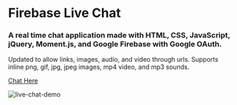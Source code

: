 # Firebase Live Chat

### A real time chat application made with HTML, CSS, JavaScript, jQuery, Moment.js, and Google Firebase with Google OAuth.

Updated to allow links, images, audio, and video through urls. Supports inline png, gif, jpg, jpeg images, mp4 video, and mp3 sounds.

[Chat Here](https://jhadev.github.io/firebase-live-chat/)

![live-chat-demo](https://user-images.githubusercontent.com/42519030/54869570-f4c8ff80-4d70-11e9-8d2f-937c2c38b565.jpg)
